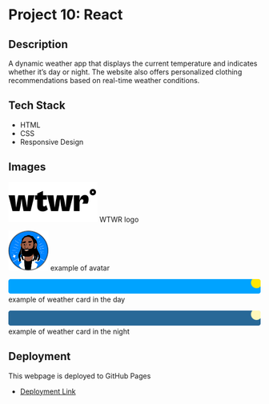 # Project 10: React

## Description

A dynamic weather app that displays the current temperature and indicates whether it’s day or night. The website also offers personalized clothing recommendations based on real-time weather conditions.

## Tech Stack

- HTML
- CSS
- Responsive Design

## Images

![WTWR logo](./src/assets/logobw.svg) WTWR logo

![avatar](./src/assets/avatar.svg) example of avatar

![Weathercard-day](./src/assets/day/clear.svg) example of weather card in the day

![Weathercard-night](./src/assets/night/clear.svg) example of weather card in the night

## Deployment

This webpage is deployed to GitHub Pages

- [Deployment Link](https://elsherer.github.io/se_project_react)
